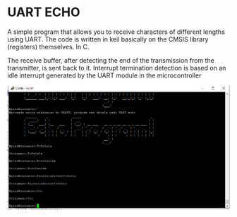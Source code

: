 # UART ECHO

A simple program that allows you to receive characters of different lengths using UART.
 The code is written in keil basically on the CMSIS library (registers) themselves. In C.

The receive buffer, after detecting the end of the transmission from the transmitter, is sent back to it. 
Interrupt termination detection is based on an idle interrupt generated by the UART module in the microcontroller

![Visualisation](https://github.com/trteodor/UART-ECHO-DMA-Based-on-CMSIS-Registers-STM32-Keil/blob/master/images/EchoProgramBasedOnCMSISCMSIS.PNG)

